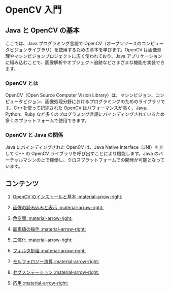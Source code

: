 # OpenCV 入門

## Java と OpenCV の基本

ここでは、Java プログラミング言語で OpenCV（オープンソースのコンピュータビジョンライブラリ）を使用するための基本を学びます。OpenCV は画像処理やマシンビジョンプロジェクトに広く使われており、Java アプリケーションに組み込むことで、画像解析やオブジェクト追跡などさまざまな機能を実装できます。

### OpenCV とは

OpenCV（Open Source Computer Vision Library）は、マシンビジョン、コンピュータビジョン、画像処理分野におけるプログラミングのためのライブラリです。C++を使って記述された OpenCV はパフォーマンスが高く、Java、Python、Ruby など多くのプログラミング言語にバインディングされているため多くのプラットフォームで使用できます。

### OpenCV と Java の関係

Java にバインディングされた OpenCV は、Java Native Interface（JNI）を介して C++ の OpenCV ライブラリを呼び出すことにより機能します。Java のバーチャルマシンの上で稼働し、クロスプラットフォームでの開発が可能となっています。

## コンテンツ

1. [OpenCV のインストールと基本 :material-arrow-right:](./introduction.md)

1. [画像の読み込みと表示 :material-arrow-right:](./imread.md)

1. [色空間 :material-arrow-right:](./color.md)

1. [画素値の操作 :material-arrow-right:](./pixel.md)

1. [二値化 :material-arrow-right:](./threshold.md)

1. [フィルタ処理 :material-arrow-right:](./filter.md)

1. [モルフォロジー演算 :material-arrow-right:](./morphology.md)

1. [セグメンテーション :material-arrow-right:](./segmentation.md)

1. [応用 :material-arrow-right:](./advanced.md)
